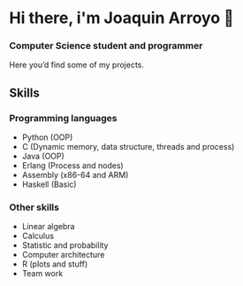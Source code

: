 # Hi there, i'm Joaquin Arroyo 👋
### Computer Science student and programmer

<!--
**joaquinarroyo/joaquinarroyo** is a ✨ _special_ ✨ repository because its `README.md` (this file) appears on your GitHub profile.

Here are some ideas to get you started:

- 🔭 I’m currently working on ...
- 🌱 I’m currently learning ...
- 👯 I’m looking to collaborate on ...
- 🤔 I’m looking for help with ...
- 💬 Ask me about ...
- 📫 How to reach me: ...
- 😄 Pronouns: ...
- ⚡ Fun fact: ...
-->

Here you’d find some of my projects.

## Skills
### Programming languages
- Python (OOP)
- C (Dynamic memory, data structure, threads and process)
- Java (OOP)
- Erlang (Process and nodes)
- Assembly (x86-64 and ARM)
- Haskell (Basic)

### Other skills
- Linear algebra
- Calculus
- Statistic and probability
- Computer architecture
- R (plots and stuff)
- Team work
